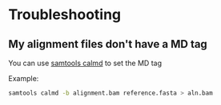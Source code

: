 # Troubleshooting

## My alignment files don't have a MD tag

You can use [samtools calmd](http://www.htslib.org/doc/samtools-calmd.html) to set the MD tag

Example:

```bash
samtools calmd -b alignment.bam reference.fasta > aln.bam
```
